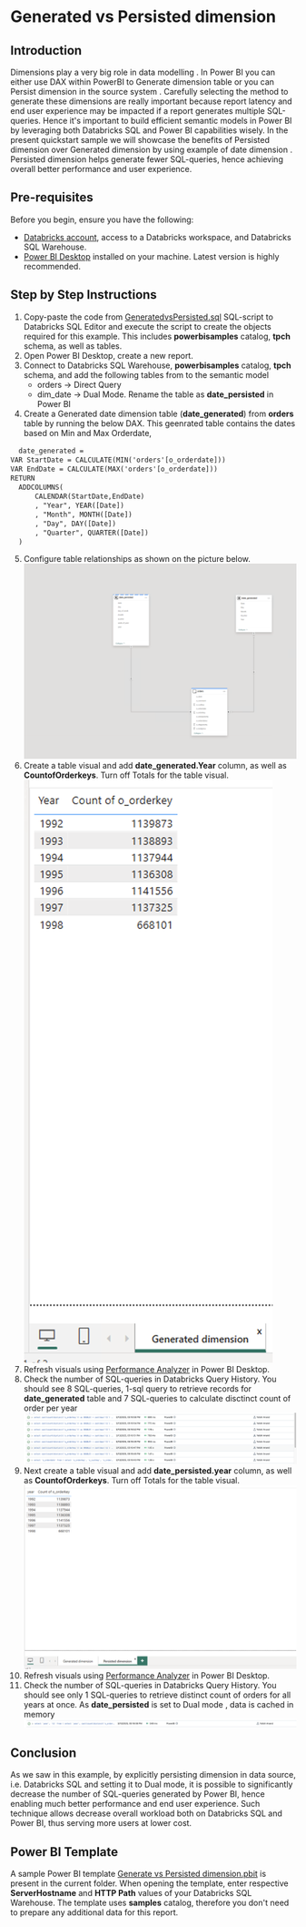 # Generated vs Persisted dimension
## Introduction
Dimensions play a very big role in data modelling . In Power BI you can either use DAX within PowerBI to Generate dimension table or you can Persist dimension in the source system . Carefully selecting the method to generate these dimensions are really important because report latency and end user experience may be impacted if a report generates multiple SQL-queries. Hence it's important to build efficient semantic models in Power BI by leveraging both Databricks SQL and Power BI capabilities wisely. 
In the present quickstart sample we will showcase the benefits of Persisted dimension over Generated dimension by using example of date dimension . Persisted dimension helps generate fewer SQL-queries, hence achieving overall better performance and user experience.


## Pre-requisites

Before you begin, ensure you have the following:

- [Databricks account](https://databricks.com/), access to a Databricks workspace, and Databricks SQL Warehouse. 
- [Power BI Desktop](https://powerbi.microsoft.com/desktop/) installed on your machine. Latest version is highly recommended.


  
## Step by Step Instructions
1. Copy-paste the code from [GeneratedvsPersisted.sql](./Generated%20vs%20Persisted%20dimension.sql) SQL-script to Databricks SQL Editor and execute the script to create the objects required for this example. This includes **powerbisamples** catalog, **tpch** schema, as well as tables.
2. Open Power BI Desktop, create a new report.
3. Connect to Databricks SQL Warehouse, **powerbisamples** catalog, **tpch** schema, and add the following tables from  to the semantic model
    - orders -> Direct Query 
    - dim_date -> Dual Mode. Rename the table as **date_persisted** in Power BI 
4. Create a Generated date dimension table (**date_generated**) from **orders** table by running the below DAX. This geenrated table contains the dates based on Min and Max Orderdate,
  ```
    date_generated = 
VAR StartDate = CALCULATE(MIN('orders'[o_orderdate]))
VAR EndDate = CALCULATE(MAX('orders'[o_orderdate]))
RETURN 
    ADDCOLUMNS(
        CALENDAR(StartDate,EndDate)
        , "Year", YEAR([Date])
        , "Month", MONTH([Date])
        , "Day", DAY([Date])
        , "Quarter", QUARTER([Date])
    )
 ```
5. Configure table relationships as shown on the picture below.
![Data model](./images/generated.png)
6. Create a table visual and add **date_generated.Year** column, as well as **CountofOrderkeys**. Turn off Totals for the table visual.
![Table visual](./images/generated_report.png)
7. Refresh visuals using [Performance Analyzer](https://learn.microsoft.com/en-us/power-bi/create-reports/desktop-performance-analyzer) in Power BI Desktop.
8. Check the number of SQL-queries in Databricks Query History. You should see 8 SQL-queries, 1-sql query to retrieve records for **date_generated** table and 7 SQL-queries to calculate disctinct count of order per year
![Query History](./images/generate_queries.png) 
9. Next create a table visual and add **date_persisted.year** column, as well as **CountofOrderkeys**. Turn off Totals for the table visual.
![Table visual](./images/persisted.png)
10. Refresh visuals using [Performance Analyzer](https://learn.microsoft.com/en-us/power-bi/create-reports/desktop-performance-analyzer) in Power BI Desktop.
11. Check the number of SQL-queries in Databricks Query History. You should see only 1 SQL-queries to retrieve distinct count of orders for all years at once. As **date_persisted** is set to Dual mode , data is cached in memory 
![Query History](./images/persisted_queries.png) 


## Conclusion
As we saw in this example, by explicitly persisting dimension in data source, i.e. Databricks SQL and setting it to Dual mode, it is possible to significantly decrease the number of SQL-queries generated by Power BI, hence enabling much better performance and end user experience. Such technique allows decrease overall workload both on Databricks SQL and Power BI, thus serving more users at lower cost.

## Power BI Template 

A sample Power BI template [Generate vs Persisted dimension.pbit](./Generated%20vs%20Persisted%20dimension.pbit) is present in the current folder. When opening the template, enter respective **ServerHostname** and **HTTP Path** values of your Databricks SQL Warehouse. The template uses **samples** catalog, therefore you don't need to prepare any additional data for this report.

